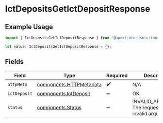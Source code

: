 # IctDepositsGetIctDepositResponse

## Example Usage

```typescript
import { IctDepositsGetIctDepositResponse } from "@apexfintechsolutions/ascend-sdk/models/operations";

let value: IctDepositsGetIctDepositResponse = {};
```

## Fields

| Field                                                              | Type                                                               | Required                                                           | Description                                                        |
| ------------------------------------------------------------------ | ------------------------------------------------------------------ | ------------------------------------------------------------------ | ------------------------------------------------------------------ |
| `httpMeta`                                                         | [components.HTTPMetadata](../../models/components/httpmetadata.md) | :heavy_check_mark:                                                 | N/A                                                                |
| `ictDeposit`                                                       | [components.IctDeposit](../../models/components/ictdeposit.md)     | :heavy_minus_sign:                                                 | OK                                                                 |
| `status`                                                           | [components.Status](../../models/components/status.md)             | :heavy_minus_sign:                                                 | INVALID_ARGUMENT: The request has an invalid argument.             |